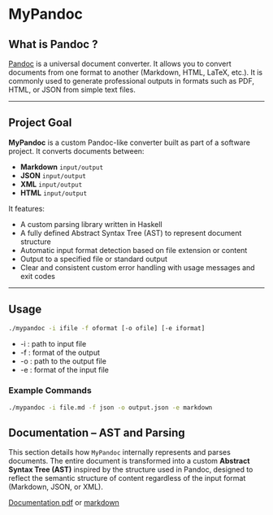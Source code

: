 # MyPandoc

## What is Pandoc ?

[Pandoc](https://pandoc.org/) is a universal document converter.
It allows you to convert documents from one format to another (Markdown, HTML, LaTeX, etc.).
It is commonly used to generate professional outputs in formats such as PDF, HTML, or JSON from simple text files.

---

## Project Goal

**MyPandoc** is a custom Pandoc-like converter built as part of a software project. It converts documents between:

- **Markdown**  `input/output`
- **JSON**      `input/output`
- **XML**       `input/output`
- **HTML**      `input/output`

It features:

- A custom parsing library written in Haskell
- A fully defined Abstract Syntax Tree (AST) to represent document structure
- Automatic input format detection based on file extension or content
- Output to a specified file or standard output
- Clear and consistent custom error handling with usage messages and exit codes
---

## Usage

```bash
./mypandoc -i ifile -f oformat [-o ofile] [-e iformat]
```
-  -i : path to input file
-  -f : format of the output
-  -o : path to the output file
-  -e : format of the input file

### Example Commands
```bash
./mypandoc -i file.md -f json -o output.json -e markdown
```

## Documentation – AST and Parsing

This section details how `MyPandoc` internally represents and parses documents.
The entire document is transformed into a custom **Abstract Syntax Tree (AST)** inspired by the structure used in Pandoc,
designed to reflect the semantic structure of content regardless of the input format (Markdown, JSON, or XML).

[Documentation pdf](./doc/doc.pdf) or [markdown](./doc/doc.md)
